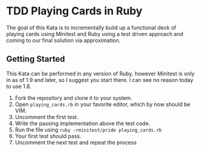 # TDD Playing Cards in Ruby

The goal of this Kata is to incrementally build up a functional deck of playing cards using Minitest and Ruby using a test driven approach and coming to our final solution via approximation.

## Getting Started

This Kata can be performed in any version of Ruby, however Minitest is only in as of 1.9 and later, so I suggest you start there. I can see no reason today to use 1.8.

1. Fork the repository and clone it to your system.
2. Open ```playing_cards.rb``` in your favorite editor, which by now should be VIM.
3. Uncomment the first test.
4. Write the passing implementation above the test code.
5. Run the file using ```ruby -rminitest/pride playing_cards.rb```
6. Your first test should pass.
7. Uncomment the next test and repeat the process

